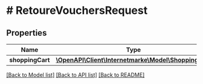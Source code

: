 # # RetoureVouchersRequest

## Properties

Name | Type | Description | Notes
------------ | ------------- | ------------- | -------------
**shoppingCart** | [**\OpenAPI\Client\Internetmarke\Model\ShoppingCart**](ShoppingCart.md) |  |

[[Back to Model list]](../../README.md#models) [[Back to API list]](../../README.md#endpoints) [[Back to README]](../../README.md)
